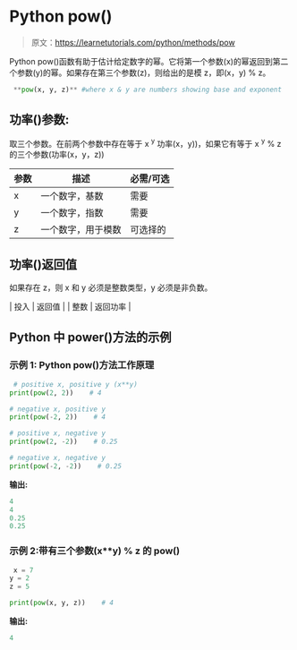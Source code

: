 # Python pow()

> 原文：<https://learnetutorials.com/python/methods/pow>

Python pow()函数有助于估计给定数字的幂。它将第一个参数(x)的幂返回到第二个参数(y)的幂。如果存在第三个参数(z)，则给出的是模 z，即(x，y) % z。

```py
 **pow(x, y, z)** #where x & y are numbers showing base and exponent 

```

## 功率()参数:

取三个参数。在前两个参数中存在等于 x <sup>y</sup> 功率(x，y))，如果它有等于 x <sup>y</sup> % z 的三个参数(功率(x，y，z))

| 参数 | 描述 | 必需/可选 |
| --- | --- | --- |
| x | 一个数字，基数 | 需要 |
| y | 一个数字，指数 | 需要 |
| z | 一个数字，用于模数 | 可选择的 |

## 功率()返回值

如果存在 z，则 x 和 y 必须是整数类型，y 必须是非负数。

| 投入 | 返回值 |
| 整数 | 返回功率 |

## Python 中 power()方法的示例

### 示例 1: Python pow()方法工作原理

```py
 # positive x, positive y (x**y)
print(pow(2, 2))    # 4

# negative x, positive y
print(pow(-2, 2))    # 4  

# positive x, negative y
print(pow(2, -2))    # 0.25

# negative x, negative y
print(pow(-2, -2))    # 0.25 

```

**输出:**

```py
4
4
0.25
0.25
```

### 示例 2:带有三个参数(x**y) % z 的 pow()

```py
 x = 7
y = 2
z = 5

print(pow(x, y, z))    # 4 

```

**输出:**

```py
4 
```